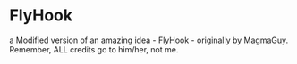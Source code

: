 # FlyHook
a Modified version of an amazing idea - FlyHook - originally by MagmaGuy.
Remember, ALL credits go to him/her, not me.
